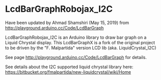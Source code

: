 LcdBarGraphRobojax_I2C
============
Have been updated by Ahmad Shamshiri (May 15, 2019) from http://playground.arduino.cc/Code/LcdBarGraph

LcdBarGraphRobojax_I2C is an Arduino library to draw bar graph on a Liquid Chrystal display. This LcdBarGraphX is a fork of the original project to be driven by the "F. Malpartida" version LCD lib (aka. LiquidCrystal_I2C)

See page http://playground.arduino.cc/Code/LcdBarGraph for details.

See details about the I2C supported liquid chrystal library here: https://bitbucket.org/fmalpartida/new-liquidcrystal/wiki/Home
